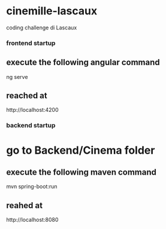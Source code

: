 # cinemille-lascaux
coding challenge di Lascaux

### frontend startup
## execute the following angular command

ng serve

## reached at 
http://localhost:4200

### backend startup
# go to Backend/Cinema folder
## execute the following maven command 

mvn spring-boot:run

## reahed at
http://localhost:8080
